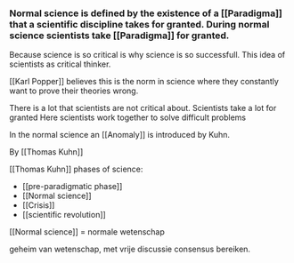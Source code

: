 ### Normal science is defined by the existence of a [[Paradigma]] that a scientific discipline takes for granted. During normal science scientists take [[Paradigma]] for granted. 


Because science is so critical is why science is so successfull.
This idea of scientists as critical thinker.

[[Karl Popper]] believes this is the norm in science where they constantly want to prove their theories wrong.

There is a lot that scientists are not critical about. Scientists take a lot for granted
Here scientists work together to solve difficult problems

In the normal science an [[Anomaly]] is introduced by Kuhn.


By [[Thomas Kuhn]]

[[Thomas Kuhn]] phases of science:
- [[pre-paradigmatic phase]]
- [[Normal science]]
- [[Crisis]]
- [[scientific revolution]]


[[Normal science]] = normale wetenschap

geheim van wetenschap, met vrije discussie consensus bereiken.



